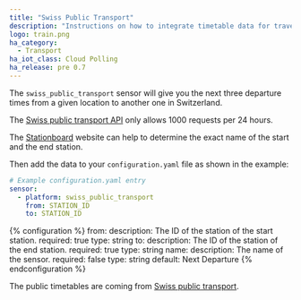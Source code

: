 ```yaml
---
title: "Swiss Public Transport"
description: "Instructions on how to integrate timetable data for traveling in Switzerland within Home Assistant."
logo: train.png
ha_category:
  - Transport
ha_iot_class: Cloud Polling
ha_release: pre 0.7
---
```


The `swiss_public_transport` sensor will give you the next three departure times from a given location to another one in Switzerland.

The [Swiss public transport API](http://transport.opendata.ch/) only allows 1000 requests per 24 hours.

The [Stationboard](http://transport.opendata.ch/examples/stationboard.html) website can help to determine the exact name of the start and the end station.

Then add the data to your `configuration.yaml` file as shown in the example:

```yaml
# Example configuration.yaml entry
sensor:
  - platform: swiss_public_transport
    from: STATION_ID
    to: STATION_ID
```

{% configuration %}
from:
  description: The ID of the station of the start station.
  required: true
  type: string
to:
  description: The ID of the station of the end station.
  required: true
  type: string
name:
  description: The name of the sensor.
  required: false
  type: string
  default: Next Departure
{% endconfiguration %}

The public timetables are coming from [Swiss public transport](http://transport.opendata.ch).

